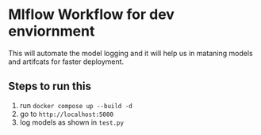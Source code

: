 # Mlflow Workflow for dev enviornment
This will automate the model logging and it will help us in mataning models and artifcats for faster deployment.

## Steps to run this
1. run `docker compose up --build -d`
2. go to `http://localhost:5000`
3. log models as shown in `test.py`